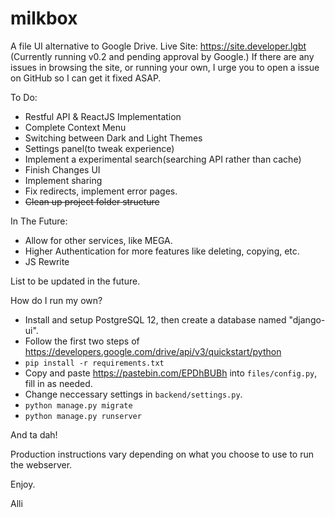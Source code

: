 # milkbox
A file UI alternative to Google Drive.
Live Site: https://site.developer.lgbt
(Currently running v0.2 and pending approval by Google.)
If there are any issues in browsing the site, or running your own, I urge you to open a issue on GitHub so I can get it fixed ASAP.

To Do:
- Restful API & ReactJS Implementation
- Complete Context Menu
- Switching between Dark and Light Themes
- Settings panel(to tweak experience)
- Implement a experimental search(searching API rather than cache)
- Finish Changes UI
- Implement sharing
- Fix redirects, implement error pages.
- ~~Clean up project folder structure~~

In The Future:
- Allow for other services, like MEGA.
- Higher Authentication for more features like deleting, copying, etc.
- JS Rewrite

List to be updated in the future.


How do I run my own?
- Install and setup PostgreSQL 12, then create a database named "django-ui".
- Follow the first two steps of https://developers.google.com/drive/api/v3/quickstart/python
- `pip install -r requirements.txt `
- Copy and paste https://pastebin.com/EPDhBUBh into `files/config.py`, fill in as needed. 
- Change neccessary settings in `backend/settings.py`.
- `python manage.py migrate`
- `python manage.py runserver`

And ta dah!

Production instructions vary depending on what you choose to use to run the webserver.

Enjoy.

Alli
